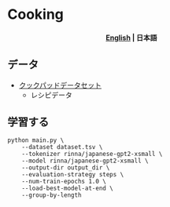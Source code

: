 # Cooking

<h4 align="center">
    <p>
        <a href='https://github.com/Natu-ja/cook/blob/main/README.md'>English</a> | 
        <b>日本語</b>
    </p>
</h4>

## データ
- [クックパッドデータセット](https://www.nii.ac.jp/dsc/idr/cookpad/)
    - レシピデータ

## 学習する

```
python main.py \
    --dataset dataset.tsv \
    --tokenizer rinna/japanese-gpt2-xsmall \
    --model rinna/japanese-gpt2-xsmall \
    --output-dir output_dir \
    --evaluation-strategy steps \
    --num-train-epochs 1.0 \
    --load-best-model-at-end \
    --group-by-length
```